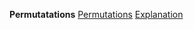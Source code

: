 **Permutatations**
[Permutations](https://www.interviewbit.com/problems/permutations/)
[Explanation](https://leetcode.com/problems/permutations/discuss/18360/C%2B%2B-backtracking-and-nextPermutation)
